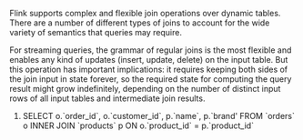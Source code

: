 Flink supports complex and flexible join operations over dynamic tables. 
There are a number of different types of joins to account for the wide variety of semantics that queries may require.

For streaming queries, the grammar of regular joins is the most flexible and enables any kind of updates (insert, update, delete) on the input table. 
But this operation has important implications: it requires keeping both sides of the join input in state forever, 
so the required state for computing the query result might grow indefinitely, 
depending on the number of distinct input rows of all input tables and intermediate join results.

1. SELECT o.\`order_id\`, o.\`customer_id\`, p.\`name\`, p.\`brand\'
   FROM \`orders\` o
   INNER JOIN \`products\` p
   ON o.\`product_id\` = p.\`product_id\`
